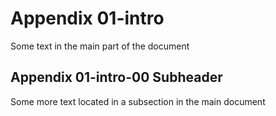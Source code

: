 # Appendix 01-intro
Some text in the main part of the document

## Appendix 01-intro-00 Subheader 
Some more text located in a subsection in the main document